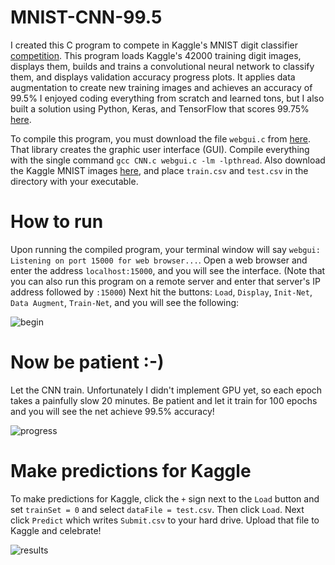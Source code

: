 # MNIST-CNN-99.5  
  
I created this C program to compete in Kaggle's MNIST digit classifier [competition](https://www.kaggle.com/c/digit-recognizer). This program loads Kaggle's 42000 training digit images, displays them, builds and trains a convolutional neural network to classify them, and displays validation accuracy progress plots. It applies data augmentation to create new training images and achieves an accuracy of 99.5% I enjoyed coding everything from scratch and learned tons, but I also built a solution using Python, Keras, and TensorFlow that scores 99.75% [here](https://www.kaggle.com/cdeotte/25-million-images-0-99757-mnist).  
  
To compile this program, you must download the file `webgui.c` from [here](https://ccom.ucsd.edu/~cdeotte/webgui/webgui.tar.gz). That library creates the graphic user interface (GUI). Compile everything with the single command `gcc CNN.c webgui.c -lm -lpthread`. Also download the Kaggle MNIST images [here](https://www.kaggle.com/c/digit-recognizer/data), and place `train.csv` and `test.csv` in the directory with your executable.  
  
# How to run 
Upon running the compiled program, your terminal window will say `webgui: Listening on port 15000 for web browser...`. Open a web browser and enter the address `localhost:15000`, and you will see the interface. (Note that you can also run this program on a remote server and enter that server's IP address followed by `:15000`) Next hit the buttons: `Load`, `Display`, `Init-Net`, `Data Augment`, `Train-Net`, and you will see the following:  
  
  
![begin](http://playagricola.com/Kaggle/CNNbegin.png)  
  
# Now be patient :-)
Let the CNN train. Unfortunately I didn't implement GPU yet, so each epoch takes a painfully slow 20 minutes. Be patient and let it train for 100 epochs and you will see the net achieve 99.5% accuracy! 
  
![progress](http://playagricola.com/Kaggle/CNNprogress.png)  
  
# Make predictions for Kaggle
To make predictions for Kaggle, click the `+` sign next to the `Load` button and set `trainSet = 0` and select `dataFile = test.csv`. Then click `Load`. Next click `Predict` which writes `Submit.csv` to your hard drive. Upload that file to Kaggle and celebrate!  
  
![results](http://playagricola.com/Kaggle/MNIST-result-DA4a.png)
